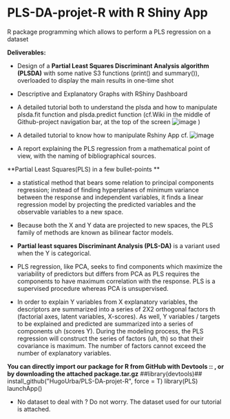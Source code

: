 # PLS-DA-projet-R with R Shiny App
R package programming which allows to perform a PLS regression on a dataset

**Deliverables:**

* Design of a **Partial Least Squares Discriminant Analysis algorithm (PLSDA)** with some native S3 functions (print() and summary()), overloaded to display the main results in one-time shot 

* Descriptive and Explanatory Graphs with RShiny Dashboard

* A detailed tutorial both to understand the plsda and how to manipulate plsda.fit function and plsda.predict function (cf.Wiki in the middle of Github-project navigation bar, at the top of the screen ![image](https://user-images.githubusercontent.com/114347666/204103053-18efdaba-eba9-469f-a1e0-0e409a264e2e.png)
)
* A detailed tutorial to know how to manipulate Rshiny App cf. ![image](https://user-images.githubusercontent.com/114347666/204103053-18efdaba-eba9-469f-a1e0-0e409a264e2e.png)

* A report explaining the PLS regression from a mathematical point of view, with the naming of bibliographical sources. 


**Partial Least Squares(PLS) in a few bullet-points **

* a statistical method that bears some relation to principal components regression; instead of finding hyperplanes of minimum variance between the response and independent variables, it finds a linear regression model by projecting the predicted variables and the observable variables to a new space. 

* Because both the X and Y data are projected to new spaces, the PLS family of methods are known as bilinear factor models. 

* **Partial least squares Discriminant Analysis (PLS-DA)** is a variant used when the Y is categorical.

* PLS regression, like PCA, seeks to find components which maximize the variability of predictors but differs from PCA as PLS requires the components to have maximum correlation with the response. PLS is a supervised procedure whereas PCA is unsupervised.

* In order to explain Y variables from X explanatory variables, the descriptors are summarized into a series of 2X2 orthogonal factors  th  (factorial axes, latent variables, X-scores). As well, Y variables / targets to be explained and predicted are summarized into a series of components uh (scores Y).
During the modeling process, the PLS regression will construct the series of factors (uh, th) so that their covariance is maximum. The number of factors cannot exceed the number of explanatory variables. 

**You can directly import our package for R from GitHub with Devtools :: , or by downloading the attached package.tar.gz**
##library(devtools)##
install_github("HugoUrba/PLS-DA-projet-R", force = T)
library(PLS)
launchApp()

* No dataset to deal with ? Do not worry. The dataset used for our tutorial is attached. 
